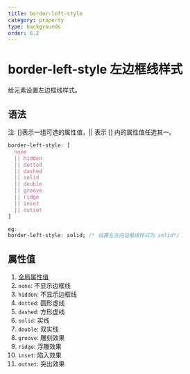 ```yaml
---
title: border-left-style
category: property
type: backgrounds
order: 6.2
---
```


# border-left-style 左边框线样式

给元素设置左边框线样式。

## 语法

注: []表示一组可选的属性值，|| 表示 [] 内的属性值任选其一。

```css
border-left-style: [
  none
  || hidden
  || dotted
  || dashed
  || solid
  || double
  || groove
  || ridge
  || inset
  || outset
]

eg:
border-left-style: solid; /* 设置左方向边框线样式为 solid*/
```

## 属性值

1. [全局属性值](/front-end/CSS/values#anchor-值类型)
1. `none`: 不显示边框线
1. `hidden`: 不显示边框线
1. `dotted`: 圆形虚线
1. `dashed`: 方形虚线
1. `solid`: 实线
1. `double`: 双实线
1. `groove`: 雕刻效果
1. `ridge`: 浮雕效果
1. `inset`: 陷入效果
1. `outset`: 突出效果
